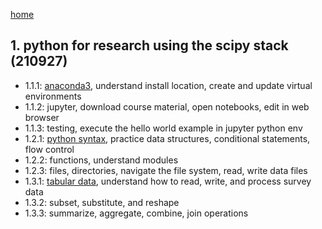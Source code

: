 [home](https://nils-holmberg.github.io/sfac-py/)

## 1. python for research using the scipy stack (210927)

- 1.1.1: [anaconda3](111-intro.html), understand install location, create and update virtual environments
- 1.1.2: jupyter, download course material, open notebooks, edit in web browser
- 1.1.3: testing, execute the hello world example in jupyter python env
- 1.2.1: [python syntax](121-syntax.html), practice data structures, conditional statements, flow control
- 1.2.2: functions, understand modules
- 1.2.3: files, directories, navigate the file system, read, write data files
- 1.3.1: [tabular data](131-tables.html), understand how to read, write, and process survey data
- 1.3.2: subset, substitute, and reshape
- 1.3.3: summarize, aggregate, combine, join operations
